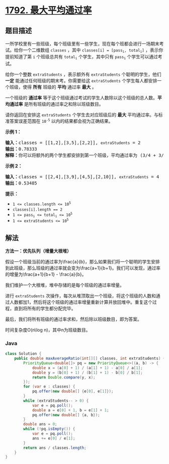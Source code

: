 # [1792. 最大平均通过率](https://leetcode.cn/problems/maximum-average-pass-ratio)

## 题目描述

<p>一所学校里有一些班级，每个班级里有一些学生，现在每个班都会进行一场期末考试。给你一个二维数组 <code>classes</code> ，其中 <code>classes[i] = [pass<sub>i</sub>, total<sub>i</sub>]</code> ，表示你提前知道了第 <code>i</code> 个班级总共有 <code>total<sub>i</sub></code> 个学生，其中只有 <code>pass<sub>i</sub></code> 个学生可以通过考试。</p>

<p>给你一个整数 <code>extraStudents</code> ，表示额外有 <code>extraStudents</code> 个聪明的学生，他们 <strong>一定</strong> 能通过任何班级的期末考。你需要给这 <code>extraStudents</code> 个学生每人都安排一个班级，使得 <strong>所有</strong> 班级的 <strong>平均</strong> 通过率 <strong>最大</strong> 。</p>

<p>一个班级的 <strong>通过率</strong> 等于这个班级通过考试的学生人数除以这个班级的总人数。<strong>平均通过率</strong> 是所有班级的通过率之和除以班级数目。</p>

<p>请你返回在安排这 <code><span style="">extraStudents</span></code> 个学生去对应班级后的 <strong>最大</strong> 平均通过率。与标准答案误差范围在 <code>10<sup>-5</sup></code> 以内的结果都会视为正确结果。</p>



<p><strong>示例 1：</strong></p>

<pre>
<b>输入：</b>classes = [[1,2],[3,5],[2,2]], <code>extraStudents</code> = 2
<b>输出：</b>0.78333
<b>解释：</b>你可以将额外的两个学生都安排到第一个班级，平均通过率为 (3/4 + 3/5 + 2/2) / 3 = 0.78333 。
</pre>

<p><strong>示例 2：</strong></p>

<pre>
<b>输入：</b>classes = [[2,4],[3,9],[4,5],[2,10]], <code>extraStudents</code> = 4
<strong>输出：</strong>0.53485
</pre>



<p><strong>提示：</strong></p>

<ul>
	<li><code>1 <= classes.length <= 10<sup>5</sup></code></li>
	<li><code>classes[i].length == 2</code></li>
	<li><code>1 <= pass<sub>i</sub> <= total<sub>i</sub> <= 10<sup>5</sup></code></li>
	<li><code>1 <= extraStudents <= 10<sup>5</sup></code></li>
</ul>

## 解法

**方法一：优先队列（增量大根堆）**

假设一个班级当前的通过率为\frac{a}{b}，那么如果我们将一个聪明的学生安排到此班级，那么班级的通过率就会变为\frac{a+1}{b+1}。我们可以发现，通过率的增量为\frac{a+1}{b+1} - \frac{a}{b}。

我们维护一个大根堆，堆中存储的是每个班级的通过率增量。

进行 `extraStudents` 次操作，每次从堆顶取出一个班级，将这个班级的人数和通过人数都加1，然后将这个班级的通过率增量重新计算并放回堆中。重复这个过程，直到将所有的学生都分配完毕。

最后，我们将所有班级的通过率求和，然后除以班级数目，即为答案。

时间复杂度O(n\log n)，其中n为班级数目。

### **Java**

```java
class Solution {
    public double maxAverageRatio(int[][] classes, int extraStudents) {
        PriorityQueue<double[]> pq = new PriorityQueue<>((a, b) -> {
            double x = (a[0] + 1) / (a[1] + 1) - a[0] / a[1];
            double y = (b[0] + 1) / (b[1] + 1) - b[0] / b[1];
            return Double.compare(y, x);
        });
        for (var e : classes) {
            pq.offer(new double[] {e[0], e[1]});
        }
        while (extraStudents-- > 0) {
            var e = pq.poll();
            double a = e[0] + 1, b = e[1] + 1;
            pq.offer(new double[] {a, b});
        }
        double ans = 0;
        while (!pq.isEmpty()) {
            var e = pq.poll();
            ans += e[0] / e[1];
        }
        return ans / classes.length;
    }
}
```
